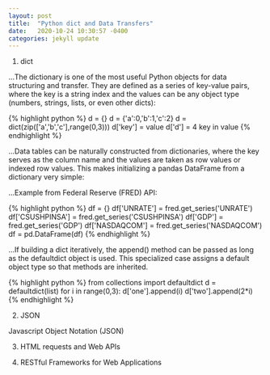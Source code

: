 ```yaml
---
layout: post
title:  "Python dict and Data Transfers"
date:   2020-10-24 10:30:57 -0400
categories: jekyll update
---
```

1. dict 

...The dictionary is one of the most useful Python objects for data structuring and transfer. They are defined as a series of key-value pairs, where the key is a string index and the values can be any object type (numbers, strings, lists, or even other dicts):

{% highlight python %}
d = {}
d = {'a':0,'b':1,'c':2}
d = dict(zip(['a','b','c'],range(0,3)))
d['key'] = value
d['d'] = 4
key in value
{% endhighlight %}


...Data tables can be naturally constructed from dictionaries, where the key serves as the column name and the values are taken as row values or indexed row values. This makes initializing a pandas DataFrame from a dictionary very simple:

...Example from Federal Reserve (FRED) API:

{% highlight python %}
df = {}
df['UNRATE'] = fred.get_series('UNRATE')
df['CSUSHPINSA'] = fred.get_series('CSUSHPINSA')
df['GDP'] = fred.get_series('GDP')
df['NASDAQCOM'] = fred.get_series('NASDAQCOM')
df = pd.DataFrame(df)
{% endhighlight %}


...If building a dict iteratively, the append() method can be passed as long as the defaultdict object is used. This specialized case assigns a default object type so that methods are inherited.

{% highlight python %}
from collections import defaultdict
d = defaultdict(list)
for i in range(0,3):
	d['one'].append(i)
	d['two'].append(2*i)
{% endhighlight %}



2. JSON

Javascript Object Notation (JSON)

3. HTML requests and Web APIs

4. RESTful Frameworks for Web Applications

